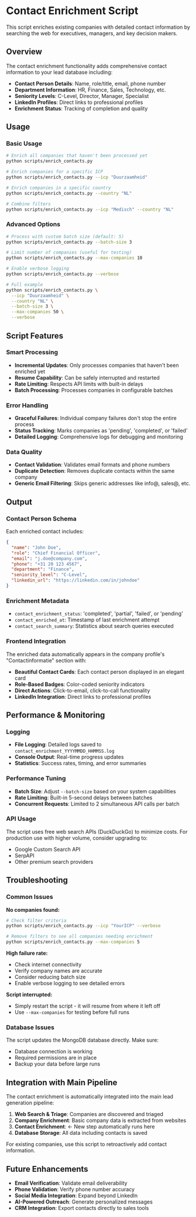 # Contact Enrichment Script

This script enriches existing companies with detailed contact information by searching the web for executives, managers, and key decision makers.

## Overview

The contact enrichment functionality adds comprehensive contact information to your lead database including:

- **Contact Person Details**: Name, role/title, email, phone number
- **Department Information**: HR, Finance, Sales, Technology, etc.
- **Seniority Levels**: C-Level, Director, Manager, Specialist
- **LinkedIn Profiles**: Direct links to professional profiles
- **Enrichment Status**: Tracking of completion and quality

## Usage

### Basic Usage

```bash
# Enrich all companies that haven't been processed yet
python scripts/enrich_contacts.py

# Enrich companies for a specific ICP
python scripts/enrich_contacts.py --icp "Duurzaamheid"

# Enrich companies in a specific country
python scripts/enrich_contacts.py --country "NL"

# Combine filters
python scripts/enrich_contacts.py --icp "Medisch" --country "NL"
```

### Advanced Options

```bash
# Process with custom batch size (default: 5)
python scripts/enrich_contacts.py --batch-size 3

# Limit number of companies (useful for testing)
python scripts/enrich_contacts.py --max-companies 10

# Enable verbose logging
python scripts/enrich_contacts.py --verbose

# Full example
python scripts/enrich_contacts.py \
  --icp "Duurzaamheid" \
  --country "NL" \
  --batch-size 3 \
  --max-companies 50 \
  --verbose
```

## Script Features

### Smart Processing
- **Incremental Updates**: Only processes companies that haven't been enriched yet
- **Resume Capability**: Can be safely interrupted and restarted
- **Rate Limiting**: Respects API limits with built-in delays
- **Batch Processing**: Processes companies in configurable batches

### Error Handling
- **Graceful Failures**: Individual company failures don't stop the entire process
- **Status Tracking**: Marks companies as 'pending', 'completed', or 'failed'
- **Detailed Logging**: Comprehensive logs for debugging and monitoring

### Data Quality
- **Contact Validation**: Validates email formats and phone numbers
- **Duplicate Detection**: Removes duplicate contacts within the same company
- **Generic Email Filtering**: Skips generic addresses like info@, sales@, etc.

## Output

### Contact Person Schema
Each enriched contact includes:
```json
{
  "name": "John Doe",
  "role": "Chief Financial Officer", 
  "email": "j.doe@company.com",
  "phone": "+31 20 123 4567",
  "department": "Finance",
  "seniority_level": "C-Level",
  "linkedin_url": "https://linkedin.com/in/johndoe"
}
```

### Enrichment Metadata
- `contact_enrichment_status`: 'completed', 'partial', 'failed', or 'pending'
- `contact_enriched_at`: Timestamp of last enrichment attempt
- `contact_search_summary`: Statistics about search queries executed

### Frontend Integration
The enriched data automatically appears in the company profile's "Contactinformatie" section with:
- **Beautiful Contact Cards**: Each contact person displayed in an elegant card
- **Role-Based Badges**: Color-coded seniority indicators
- **Direct Actions**: Click-to-email, click-to-call functionality
- **LinkedIn Integration**: Direct links to professional profiles

## Performance & Monitoring

### Logging
- **File Logging**: Detailed logs saved to `contact_enrichment_YYYYMMDD_HHMMSS.log`
- **Console Output**: Real-time progress updates
- **Statistics**: Success rates, timing, and error summaries

### Performance Tuning
- **Batch Size**: Adjust `--batch-size` based on your system capabilities
- **Rate Limiting**: Built-in 5-second delays between batches
- **Concurrent Requests**: Limited to 2 simultaneous API calls per batch

### API Usage
The script uses free web search APIs (DuckDuckGo) to minimize costs. For production use with higher volume, consider upgrading to:
- Google Custom Search API
- SerpAPI
- Other premium search providers

## Troubleshooting

### Common Issues

**No companies found:**
```bash
# Check filter criteria
python scripts/enrich_contacts.py --icp "YourICP" --verbose

# Remove filters to see all companies needing enrichment
python scripts/enrich_contacts.py --max-companies 5
```

**High failure rate:**
- Check internet connectivity
- Verify company names are accurate
- Consider reducing batch size
- Enable verbose logging to see detailed errors

**Script interrupted:**
- Simply restart the script - it will resume from where it left off
- Use `--max-companies` for testing before full runs

### Database Issues
The script updates the MongoDB database directly. Make sure:
- Database connection is working
- Required permissions are in place
- Backup your data before large runs

## Integration with Main Pipeline

The contact enrichment is automatically integrated into the main lead generation pipeline:

1. **Web Search & Triage**: Companies are discovered and triaged
2. **Company Enrichment**: Basic company data is extracted from websites  
3. **Contact Enrichment**: ← New step automatically runs here
4. **Database Storage**: All data including contacts is saved

For existing companies, use this script to retroactively add contact information.

## Future Enhancements

- **Email Verification**: Validate email deliverability
- **Phone Validation**: Verify phone number accuracy
- **Social Media Integration**: Expand beyond LinkedIn
- **AI-Powered Outreach**: Generate personalized messages
- **CRM Integration**: Export contacts directly to sales tools